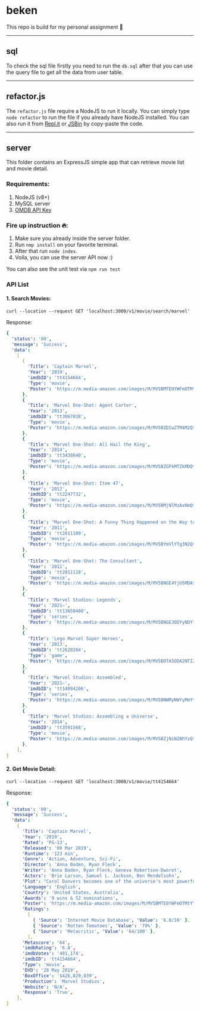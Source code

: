 # beken

This repo is build for my personal assignment 🤘

---

## sql

To check the sql file firstly you need to run the `db.sql` after that you can use the query file to get all the data from user table.

---

## refactor.js

The `refactor.js` file require a NodeJS to run it locally. You can simply type `node refactor` to run the file if you already have NodeJS installed. You can also run it from [Repl.it](http://repl.it/) or [JSBin](https://jsbin.com/?js,console) by copy-paste the code.

---

## server

This folder contains an ExpressJS simple app that can retrieve movie list and movie detail.

### Requirements:

1. NodeJS (v8+)
2. MySQL server
3. [OMDB API Key](https://www.omdbapi.com/apikey.aspx)

### Fire up instruction 🔥:

1. Make sure you already inside the server folder.
2. Run `nmp install` on your favorite terminal.
3. After that run `node index`.
4. Voila, you can use the server API now :)

You can also see the unit test via `npm run test`

### API List

#### 1. Search Movies:

`curl --location --request GET 'localhost:3000/v1/movie/search/marvel'`

Response:

```yaml
{
  'status': '00',
  'message': 'Success',
  'data':
    [
      {
        'Title': 'Captain Marvel',
        'Year': '2019',
        'imdbID': 'tt4154664',
        'Type': 'movie',
        'Poster': 'https://m.media-amazon.com/images/M/MV5BMTE0YWFmOTMtYTU2ZS00ZTIxLWE3OTEtYTNiYzBkZjViZThiXkEyXkFqcGdeQXVyODMzMzQ4OTI@._V1_SX300.jpg',
      },
      {
        'Title': 'Marvel One-Shot: Agent Carter',
        'Year': '2013',
        'imdbID': 'tt3067038',
        'Type': 'movie',
        'Poster': 'https://m.media-amazon.com/images/M/MV5BZDIwZTM4M2QtMWFhYy00N2VmLWFlMjItMzI3NjBjYTc0OTMxXkEyXkFqcGdeQXVyNTE1NjY5Mg@@._V1_SX300.jpg',
      },
      {
        'Title': 'Marvel One-Shot: All Hail the King',
        'Year': '2014',
        'imdbID': 'tt3438640',
        'Type': 'movie',
        'Poster': 'https://m.media-amazon.com/images/M/MV5BZGFkMTZkMDQtNzM4Yy00YWEwLTkzOWEtZTMyNDRlNmJhYWJhXkEyXkFqcGdeQXVyNTE1NjY5Mg@@._V1_SX300.jpg',
      },
      {
        'Title': 'Marvel One-Shot: Item 47',
        'Year': '2012',
        'imdbID': 'tt2247732',
        'Type': 'movie',
        'Poster': 'https://m.media-amazon.com/images/M/MV5BMjNlMzAxNmQtOGEwZi00NTEyLWI0NWYtMTlhNmE2YTA3ZDVhXkEyXkFqcGdeQXVyNTE1NjY5Mg@@._V1_SX300.jpg',
      },
      {
        'Title': "Marvel One-Shot: A Funny Thing Happened on the Way to Thor's Hammer",
        'Year': '2011',
        'imdbID': 'tt2011109',
        'Type': 'movie',
        'Poster': 'https://m.media-amazon.com/images/M/MV5BYmVlYTg3N2QtMWM2OS00YWQyLWI2M2MtMDc0ZjBkZjk1MTY3XkEyXkFqcGdeQXVyNTE1NjY5Mg@@._V1_SX300.jpg',
      },
      {
        'Title': 'Marvel One-Shot: The Consultant',
        'Year': '2011',
        'imdbID': 'tt2011118',
        'Type': 'movie',
        'Poster': 'https://m.media-amazon.com/images/M/MV5BNGE4YjU5MDAtYzYzMC00M2RlLTk0NDgtNDU1MjgyMGI0MjI3XkEyXkFqcGdeQXVyNTE1NjY5Mg@@._V1_SX300.jpg',
      },
      {
        'Title': 'Marvel Studios: Legends',
        'Year': '2021–',
        'imdbID': 'tt13650480',
        'Type': 'series',
        'Poster': 'https://m.media-amazon.com/images/M/MV5BNGE3ODYyNDYtODk1NS00ODRmLTk5YTYtOGMyMTZkYTEyODhlXkEyXkFqcGdeQXVyODQ4MjU1MDk@._V1_SX300.jpg',
      },
      {
        'Title': 'Lego Marvel Super Heroes',
        'Year': '2013',
        'imdbID': 'tt2620204',
        'Type': 'game',
        'Poster': 'https://m.media-amazon.com/images/M/MV5BOTA5ODA2NTI2M15BMl5BanBnXkFtZTgwNTcxMzU1MDE@._V1_SX300.jpg',
      },
      {
        'Title': 'Marvel Studios: Assembled',
        'Year': '2021–',
        'imdbID': 'tt14094206',
        'Type': 'series',
        'Poster': 'https://m.media-amazon.com/images/M/MV5BNWMyNWYyMmYtZjNiZi00MzFmLTg2MjYtYWEzZWY1MzBhY2I2XkEyXkFqcGdeQXVyNTE1NjY5Mg@@._V1_SX300.jpg',
      },
      {
        'Title': 'Marvel Studios: Assembling a Universe',
        'Year': '2014',
        'imdbID': 'tt3591568',
        'Type': 'movie',
        'Poster': 'https://m.media-amazon.com/images/M/MV5BZjNiN2NhYzQtYmI1NC00NGRmLWE2MWYtNjAxNjMzZmYxNDJhXkEyXkFqcGdeQXVyODQ4MjU1MDk@._V1_SX300.jpg',
      },
    ],
}
```

#### 2. Get Movie Detail:

`curl --location --request GET 'localhost:3000/v1/movie/tt4154664'`

Response:

```yaml
{
  'status': '00',
  'message': 'Success',
  'data':
    {
      'Title': 'Captain Marvel',
      'Year': '2019',
      'Rated': 'PG-13',
      'Released': '08 Mar 2019',
      'Runtime': '123 min',
      'Genre': 'Action, Adventure, Sci-Fi',
      'Director': 'Anna Boden, Ryan Fleck',
      'Writer': 'Anna Boden, Ryan Fleck, Geneva Robertson-Dworet',
      'Actors': 'Brie Larson, Samuel L. Jackson, Ben Mendelsohn',
      'Plot': "Carol Danvers becomes one of the universe's most powerful heroes when Earth is caught in the middle of a galactic war between two alien races.",
      'Language': 'English',
      'Country': 'United States, Australia',
      'Awards': '9 wins & 52 nominations',
      'Poster': 'https://m.media-amazon.com/images/M/MV5BMTE0YWFmOTMtYTU2ZS00ZTIxLWE3OTEtYTNiYzBkZjViZThiXkEyXkFqcGdeQXVyODMzMzQ4OTI@._V1_SX300.jpg',
      'Ratings':
        [
          { 'Source': 'Internet Movie Database', 'Value': '6.8/10' },
          { 'Source': 'Rotten Tomatoes', 'Value': '79%' },
          { 'Source': 'Metacritic', 'Value': '64/100' },
        ],
      'Metascore': '64',
      'imdbRating': '6.8',
      'imdbVotes': '491,174',
      'imdbID': 'tt4154664',
      'Type': 'movie',
      'DVD': '28 May 2019',
      'BoxOffice': '$426,829,839',
      'Production': 'Marvel Studios',
      'Website': 'N/A',
      'Response': 'True',
    },
}
```
